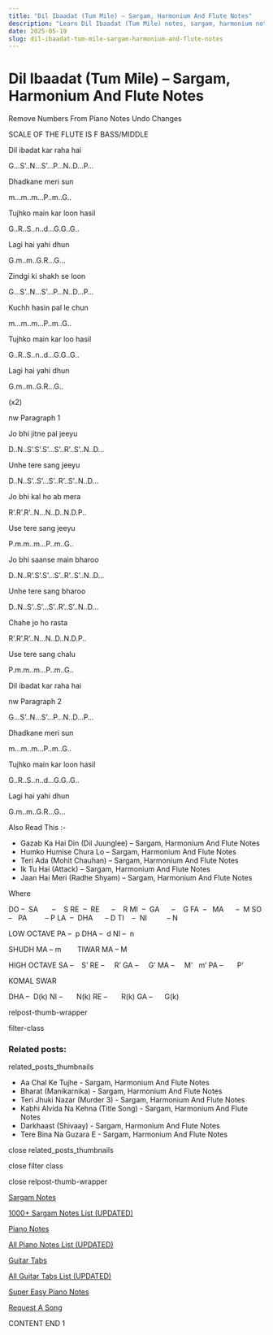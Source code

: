 ```yaml
---
title: "Dil Ibaadat (Tum Mile) – Sargam, Harmonium And Flute Notes"
description: "Learn Dil Ibaadat (Tum Mile) notes, sargam, harmonium notations and flute notes. Easy step-by-step tutorial for beginners."
date: 2025-05-19
slug: dil-ibaadat-tum-mile-sargam-harmonium-and-flute-notes
---
```


# Dil Ibaadat (Tum Mile) – Sargam, Harmonium And Flute Notes

Remove Numbers From Piano Notes
Undo Changes

SCALE OF THE FLUTE IS F BASS/MIDDLE

Dil ibadat kar raha hai

G…S’..N…S’…P…N..D…P…

Dhadkane meri sun

m…m..m…P..m..G..

Tujhko main kar loon hasil

G..R..S..n..d…G.G..G..

Lagi hai yahi dhun

G.m..m..G.R…G…

Zindgi ki shakh se loon

G…S’..N…S’…P…N..D…P…

Kuchh hasin pal le chun

m…m..m…P..m..G..

Tujhko main kar loo hasil

G..R..S..n..d…G.G..G..

Lagi hai yahi dhun

G.m..m..G.R…G..

(x2)

nw Paragraph 1

Jo bhi jitne pal jeeyu

D..N..S’.S’.S’…S’..R’..S’..N..D…

Unhe tere sang jeeyu

D..N..S’..S’…S’..R’..S’..N..D…

Jo bhi kal ho ab mera

R’.R’.R’..N…N..D..N.D.P..

Use tere sang jeeyu

P.m.m..m…P..m..G..

Jo bhi saanse main bharoo

D..N..R’.S’.S’…S’..R’..S’..N..D…

Unhe tere sang bharoo

D..N..S’..S’…S’..R’..S’..N..D…

Chahe jo ho rasta

R’.R’.R’..N…N..D..N.D.P..

Use tere sang chalu

P.m.m..m…P..m..G..

Dil ibadat kar raha hai

nw Paragraph 2

G…S’..N…S’…P…N..D…P…

Dhadkane meri sun

m…m..m…P..m..G..

Tujhko main kar loon hasil

G..R..S..n..d…G.G..G..

Lagi hai yahi dhun

G.m..m..G.R…G…

Also Read This :-

* Gazab Ka Hai Din (Dil Juunglee) – Sargam, Harmonium And Flute Notes
* Humko Humise Chura Lo – Sargam, Harmonium And Flute Notes
* Teri Ada (Mohit Chauhan) – Sargam, Harmonium And Flute Notes
* Ik Tu Hai (Attack) – Sargam, Harmonium And Flute Notes
* Jaan Hai Meri (Radhe Shyam) – Sargam, Harmonium And Flute Notes

Where

DO –  SA       –    S
RE  –  RE      –    R
MI  –  GA      –    G
FA  –   MA      –  M
SO  –   PA         – P
LA  –  DHA      – D
TI    –  NI          – N

LOW OCTAVE
PA –  p
DHA –  d
NI –  n

SHUDH MA – m        TIWAR MA – M

HIGH OCTAVE
SA –    S’
RE –     R’
GA –     G’
MA –     M’   m’
PA –       P’

KOMAL SWAR

DHA –  D(k)
NI –       N(k)
RE –       R(k)
GA –      G(k)

relpost-thumb-wrapper

filter-class

### Related posts:

related_posts_thumbnails

* Aa Chal Ke Tujhe - Sargam, Harmonium And Flute Notes
* Bharat (Manikarnika) - Sargam, Harmonium And Flute Notes
* Teri Jhuki Nazar (Murder 3) - Sargam, Harmonium And Flute Notes
* Kabhi Alvida Na Kehna (Title Song) - Sargam, Harmonium And Flute Notes
* Darkhaast (Shivaay) - Sargam, Harmonium And Flute Notes
* Tere Bina Na Guzara E - Sargam, Harmonium And Flute Notes

close related_posts_thumbnails

close filter class

close relpost-thumb-wrapper

[Sargam Notes](/sargam-notes.html)

[1000+ Sargam Notes List (UPDATED)](/all-songs-list-sargam-notes.html)

[Piano Notes](/piano-notes.html)

[All Piano Notes List (UPDATED)](/all-songs-list-piano-notes.html)

[Guitar Tabs](/guitar-tabs.html)

[All Guitar Tabs List (UPDATED)](/all-songs-list-guitar-tabs.html)

[Super Easy Piano Notes](https://studywall.in/)

[Request A Song](/request-a-song.html)

CONTENT END 1

